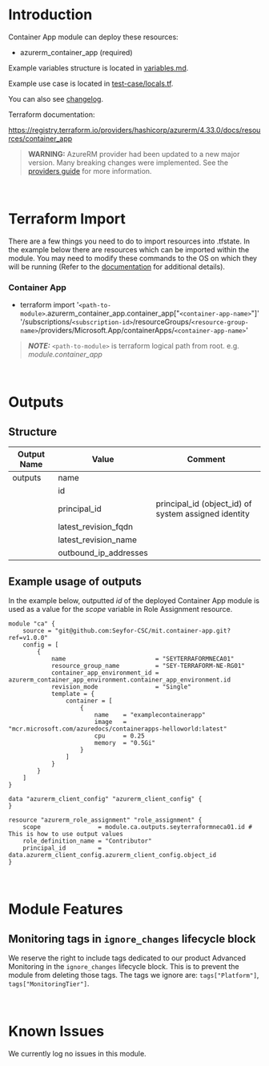 # Introduction
Container App module can deploy these resources:
* azurerm_container_app (required)

Example variables structure is located in [variables.md](variables.md).

Example use case is located in [test-case/locals.tf](test-case/locals.tf).

You can also see [changelog](CHANGELOG.md).

Terraform documentation:

https://registry.terraform.io/providers/hashicorp/azurerm/4.33.0/docs/resources/container_app

> **WARNING:** AzureRM provider had been updated to a new major version. Many breaking changes were implemented. See the [providers guide](https://registry.terraform.io/providers/hashicorp/azurerm/latest/docs/guides/4.0-upgrade-guide) for more information.
> 
&nbsp;

# Terraform Import
There are a few things you need to do to import resources into .tfstate. In the example below there are resources which can be imported within the module. You may need to modify these commands to the OS on which they will be running (Refer to the [documentation](https://developer.hashicorp.com/terraform/cli/commands/import#example-import-into-resource-configured-with-for_each) for additional details).
### Container App
* terraform import '`<path-to-module>`.azurerm_container_app.container_app["`<container-app-name>`"]' '/subscriptions/`<subscription-id>`/resourceGroups/`<resource-group-name>`/providers/Microsoft.App/containerApps/`<container-app-name>`'

 > **_NOTE:_** `<path-to-module>` is terraform logical path from root. e.g. _module.container\_app_

&nbsp;

# Outputs
## Structure

| Output Name | Value                 | Comment                                              |
| ----------- | --------------------- | ---------------------------------------------------- |
| outputs     | name                  |                                                      |
|             | id                    |                                                      |
|             | principal_id          | principal_id (object_id) of system assigned identity |
|             | latest_revision_fqdn  |                                                      |
|             | latest_revision_name  |                                                      |
|             | outbound_ip_addresses |                                                      |

## Example usage of outputs
In the example below, outputted _id_ of the deployed Container App module is used as a value for the _scope_ variable in Role Assignment resource.
```
module "ca" {
    source = "git@github.com:Seyfor-CSC/mit.container-app.git?ref=v1.0.0"
    config = [
        {
            name                         = "SEYTERRAFORMNECA01"
            resource_group_name          = "SEY-TERRAFORM-NE-RG01"
            container_app_environment_id = azurerm_container_app_environment.container_app_environment.id
            revision_mode                = "Single"
            template = {
                container = [
                    {
                        name    = "examplecontainerapp"
                        image   = "mcr.microsoft.com/azuredocs/containerapps-helloworld:latest"
                        cpu     = 0.25
                        memory  = "0.5Gi"
                    }
                ]
            }
        }
    ]
}

data "azurerm_client_config" "azurerm_client_config" {
}

resource "azurerm_role_assignment" "role_assignment" {
    scope                = module.ca.outputs.seyterraformneca01.id # This is how to use output values
    role_definition_name = "Contributor"
    principal_id         = data.azurerm_client_config.azurerm_client_config.object_id
}
```

&nbsp;

# Module Features
## Monitoring tags in `ignore_changes` lifecycle block
We reserve the right to include tags dedicated to our product Advanced Monitoring in the `ignore_changes` lifecycle block. This is to prevent the module from deleting those tags. The tags we ignore are: `tags["Platform"]`, `tags["MonitoringTier"]`.

&nbsp;

# Known Issues
We currently log no issues in this module.